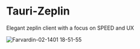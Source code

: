 # Tauri-Zeplin
Elegant zeplin client with a focus on SPEED and UX

![Farvardin-02-1401 18-51-55](https://user-images.githubusercontent.com/58308349/159504316-5e21e54e-dd40-4a70-bd0e-3eadbef88b73.gif)
